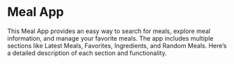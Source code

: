 # Meal App

This Meal App provides an easy way to search for meals, explore meal information, and manage your favorite meals. The app includes multiple sections like Latest Meals, Favorites, Ingredients, and Random Meals. Here’s a detailed description of each section and functionality.
